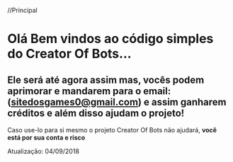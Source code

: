 //Principal

# Olá Bem vindos ao código simples do Creator Of Bots...

## Ele será até agora assim mas, vocês podem aprimorar e mandarem para o email: (sitedosgames0@gmail.com) e assim ganharem créditos e além disso ajudam o projeto!

Caso use-lo para si mesmo o projeto Creator Of Bots não ajudará, **você está por sua conta e risco**

Atualização: 04/09/2018
